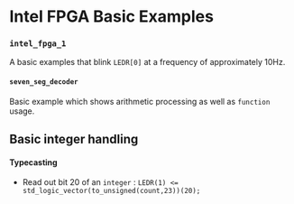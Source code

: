 # Intel FPGA Basic Examples

### `intel_fpga_1`

A basic examples that blink `LEDR[0]` at a frequency of approximately 10Hz.

#### `seven_seg_decoder`

Basic example which shows arithmetic processing as well as `function` usage.

## Basic integer handling

#### Typecasting

* Read out bit 20 of an `integer` : `LEDR(1) <= std_logic_vector(to_unsigned(count,23))(20);`
